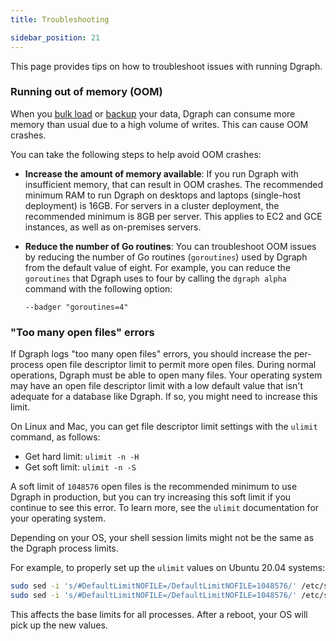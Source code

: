 ```yaml
---
title: Troubleshooting

sidebar_position: 21
---
```


This page provides tips on how to troubleshoot issues with running Dgraph.

### Running out of memory (OOM)

When you [bulk load](/docs/howto/importdata/bulk-loader)
or [backup](/docs/enterprise-features/binary-backups) your data,
Dgraph can consume more memory than usual due to a high volume of writes. This
can cause OOM crashes.

You can take the following steps to help avoid OOM crashes:

* **Increase the amount of memory available**: If you run Dgraph with insufficient
memory, that can result in OOM crashes. The recommended minimum RAM to run Dgraph
on desktops and laptops (single-host deployment) is 16GB. For servers in a
cluster deployment, the recommended minimum is 8GB per server. This applies to
EC2 and GCE instances, as well as on-premises servers.
* **Reduce the number of Go routines**: You can troubleshoot OOM issues by reducing
the number of Go routines (`goroutines`) used by Dgraph from the default value
of eight. For example, you can reduce the `goroutines` that Dgraph uses to four
by calling the `dgraph alpha` command with the following option:

  `--badger "goroutines=4"`


### "Too many open files" errors

If Dgraph logs "too many open files" errors, you should increase the per-process
open file descriptor limit to permit more open files. During normal operations,
Dgraph must be able to open many files. Your operating system may have an open
file descriptor limit with a low default value that isn't adequate for a database
like Dgraph. If so, you might need to increase this limit.

On Linux and Mac, you can get file descriptor limit settings with the `ulimit`
command, as follows:

* Get hard limit: `ulimit -n -H`
* Get soft limit: `ulimit -n -S`

A soft limit of `1048576` open files is the recommended minimum to use Dgraph in
production, but you can try increasing this soft limit if you continue to see
this error. To learn more, see the `ulimit` documentation for your operating
system.


Depending on your OS, your shell session limits might not be the same as the Dgraph process limits.


For example, to properly set up the `ulimit` values on Ubuntu 20.04 systems:

```sh
sudo sed -i 's/#DefaultLimitNOFILE=/DefaultLimitNOFILE=1048576/' /etc/systemd/system.conf
sudo sed -i 's/#DefaultLimitNOFILE=/DefaultLimitNOFILE=1048576/' /etc/systemd/user.conf
```

This affects the base limits for all processes. After a reboot, your OS will pick up the new values.
